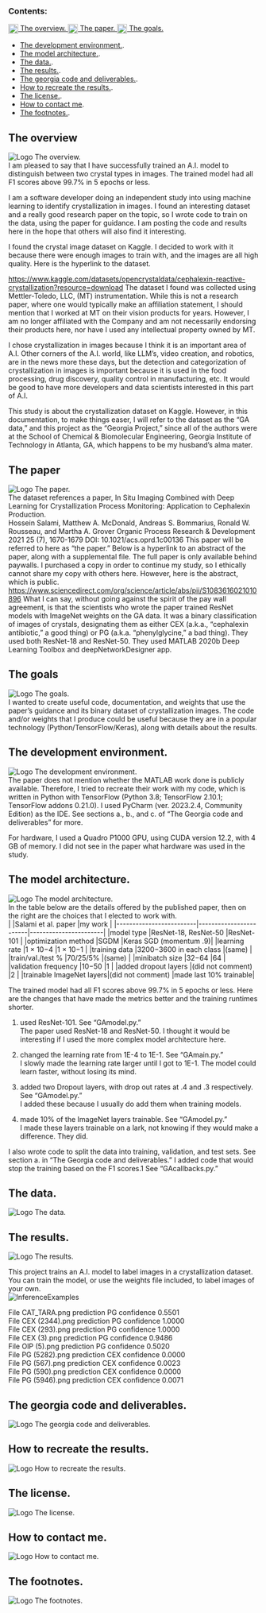 ### Contents:
<a href="#the-overview">
  <img src="../images/HeroSmall.png" alt="icon" style="vertical-align: middle; width: 20px; height: 20px;"/> The overview.
</a>  
<a href="#the-paper">
  <img src="../images/HeroSmall.png" alt="icon" style="vertical-align: middle; width: 20px; height: 20px;"/> The paper.
</a>  
<a href="#the-goals">
  <img src="../images/HeroSmall.png" alt="icon" style="vertical-align: middle; width: 20px; height: 20px;"/> The goals.
</a>  


- [The development environment.](#the-development-environment).
- [The model architecture.](#the-model-architecture).
- [The data.](#the-data).
- [The results.](#the-results).
- [The georgia code and deliverables.](#the-georgia-code-and-deliverables).
- [ How to recreate the results.](#how-to-recreate-the-results).
- [The license.](#the-license).
- [How to contact me](#how-to-contact-me).
- [The footnotes.](#the-footnotes).

## The overview
<img src="../images/HeroSmall.png" alt="Logo" style="vertical-align: left;"> The overview.  
I am pleased to say that I have successfully trained an A.I. model to distinguish between two crystal types in images.  The trained model had all F1 scores above 99.7% in 5 epochs or less. 

I am a software developer doing an independent study into using machine learning to identify crystallization in images.  I found an interesting dataset and a really good research paper on the topic, so I wrote code to train on the data, using the paper for guidance.  I am posting the code and results here in the hope that others will also find it interesting.  

I found the crystal image dataset on Kaggle.  I decided to work with it because there were enough images to train with, and the images are all high quality.  Here is the hyperlink to the dataset.  

https://www.kaggle.com/datasets/opencrystaldata/cephalexin-reactive-crystallization?resource=download
The dataset I found was collected using Mettler-Toledo, LLC, (MT) instrumentation.  While this is not a research paper, where one would typically make an affiliation statement, I should mention that I worked at MT on their vision products for years.  However, I am no longer affiliated with the Company and am not necessarily endorsing their products here, nor have I used any intellectual property owned by MT.  

I chose crystallization in images because I think it is an important area of A.I.  Other corners of the A.I. world, like LLM’s, video creation, and robotics, are in the news more these days, but the detection and categorization of crystallization in images is important because it is used in the food processing, drug discovery, quality control in manufacturing, etc.  It would be good to have more developers and data scientists interested in this part of A.I.  

This study is about the crystallization dataset on Kaggle.  However, in this documentation, to make things easer, I will refer to the dataset as the “GA data,” and this project as the “Georgia Project,” since all of the authors were at the School of Chemical & Biomolecular Engineering, Georgia Institute of Technology in Atlanta, GA, which happens to be my husband’s alma mater.  

## The paper
<img src="images/HeroSmall.png" alt="Logo" style="vertical-align: left;"> The paper.  
The dataset references a paper, 
In Situ Imaging Combined with Deep Learning for Crystallization Process Monitoring: Application to Cephalexin Production.  
Hossein Salami, Matthew A. McDonald, Andreas S. Bommarius, Ronald W. Rousseau, and Martha A. Grover
Organic Process Research & Development 2021 25 (7), 1670-1679
DOI: 10.1021/acs.oprd.1c00136
This paper will be referred to here as “the paper.”  Below is a hyperlink to an abstract of the paper, along with a supplemental file.   The full paper is only available behind paywalls.  I purchased a copy in order to continue my study, so I ethically cannot share my copy with others here.  However, here is the abstract, which is public. 
https://www.sciencedirect.com/org/science/article/abs/pii/S1083616021010896
What I can say, without going against the spirit of the pay wall agreement, is that the scientists who wrote the paper trained ResNet models with ImageNet weights on the GA data.  It was a binary classification of images of crystals, designating them as either CEX (a.k.a., “cephalexin antibiotic,” a good thing) or PG (a.k.a. “phenylglycine,” a bad thing).  They used both ResNet-18 and ResNet-50.  They used MATLAB 2020b Deep Learning Toolbox and deepNetworkDesigner app.  

## The goals
<img src="images/HeroSmall.png" alt="Logo" style="vertical-align: left;"> The goals.  
I wanted to create useful code, documentation, and weights that use the paper’s guidance and its binary dataset of crystallization images.  The code and/or weights that I produce could be useful because they are in a popular technology (Python/TensorFlow/Keras), along with details about the results. 

## The development environment.
<img src="images/HeroSmall.png" alt="Logo" style="vertical-align: left;"> The development environment.  
The paper does not mention whether the MATLAB work done is publicly available.  Therefore, I tried to recreate their work with my code, which is written in Python with TensorFlow (Python 3.8; TensorFlow 2.10.1; TensorFlow addons 0.21.0).  I used PyCharm (ver. 2023.2.4, Community Edition) as the IDE.  See sections a., b., and c. of “The Georgia code and deliverables” for more.   

For hardware, I used a Quadro P1000 GPU, using CUDA version 12.2, with 4 GB of memory.  I did not see in the paper what hardware was used in the study.  

## The model architecture.  
<img src="images/HeroSmall.png" alt="Logo" style="vertical-align: left;"> The model architecture.  
In the table below are the details offered by the published paper, then on the right are the choices that I elected to work with.   
|                         |Salami et al. paper     |my work                |
|-------------------------|------------------------|-----------------------|
|model type               |ResNet-18, ResNet-50    |ResNet-101             |
|optimization method      |SGDM	                   |Keras SGD (momentum .9)|
|learning rate 			      |1 × 10−4		             |1 × 10−1	             |
|training data            |3200−3600 in each class |(same)                 |
|train/val./test %        |70/25/5%                |(same)                 |
|minibatch size 		      |32−64                   |64                     |
|validation frequency     |10−50                   |1                      |
|added dropout layers     |(did not comment)       |2                      |
|trainable ImageNet layers|(did not comment)       |made last 10% trainable|

The trained model had all F1 scores above 99.7% in 5 epochs or less.  Here are the changes that have made the metrics better and the training runtimes shorter. 

1.  used ResNet-101.  See “GAmodel.py.”   
The paper used ResNet-18 and ResNet-50.  I thought it would be interesting if I used the more complex model architecture here.  

2.  changed the learning rate from 1E-4 to 1E-1.  See “GAmain.py.”  
I slowly made the learning rate larger until I got to 1E-1.  The model could learn faster, without losing its mind.  

3.  added two Dropout layers, with drop out rates at .4 and .3 respectively.  See “GAmodel.py.”  
I added these because I usually do add them when training models. 

4.  made 10% of the ImageNet layers trainable.  See “GAmodel.py.”    
I made these layers trainable on a lark, not knowing if they would make a difference.  They did.  

I also wrote code to split the data into training, validation, and test sets.  See section a. in “The Georgia code and deliverables.”  I added code that would stop the training based on the F1 scores.1  See “GAcallbacks.py.”

## The data.  
<img src="images/HeroSmall.png" alt="Logo" style="vertical-align: left;"> The data.  


## The results.  
<img src="images/HeroSmall.png" alt="Logo" style="vertical-align: left;"> The results.  

This project trains an A.I. model to label images in a crystallization dataset.  You can train the model, or use the weights file included, to label images of your own.  
![InferenceExamples](images/InferenceExample.png)

File CAT_TARA.png	 prediction PG confidence 0.5501  
File CEX (2344).png	 prediction PG confidence 1.0000  
File CEX (293).png	 prediction PG confidence 1.0000  
File CEX (3).png	 prediction PG confidence 0.9486  
File OIP (5).png	 prediction PG confidence 0.5020  
File PG (5282).png	 prediction CEX confidence 0.0000  
File PG (567).png	 prediction CEX confidence 0.0023  
File PG (590).png	 prediction CEX confidence 0.0000  
File PG (5946).png	 prediction CEX confidence 0.0071  


## The georgia code and deliverables.  
<img src="images/HeroSmall.png" alt="Logo" style="vertical-align: left;"> The georgia code and deliverables.  
## How to recreate the results. 
<img src="images/HeroSmall.png" alt="Logo" style="vertical-align: left;"> How to recreate the results.  
## The license.  
<img src="images/HeroSmall.png" alt="Logo" style="vertical-align: left;"> The license.  
## How to contact me.  
<img src="images/HeroSmall.png" alt="Logo" style="vertical-align: left;"> How to contact me.  
## The footnotes.  
<img src="images/HeroSmall.png" alt="Logo" style="vertical-align: left;"> The footnotes.  


